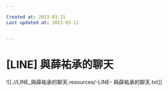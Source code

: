 ```yaml
---

Created at: 2013-03-11
Last updated at: 2013-03-11


---
```


# [LINE] 與薛祐承的聊天


![[.//LINE_與薛祐承的聊天.resources/-LINE- 與薛祐承的聊天.txt]]

